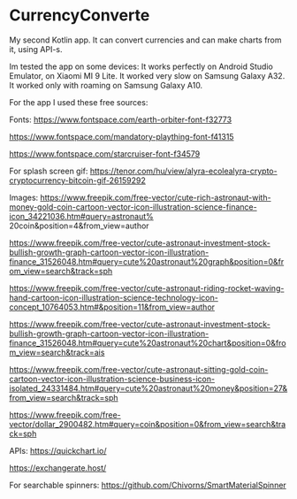 # CurrencyConverte

My second Kotlin app. It can convert currencies and can make charts from it, using API-s.

Im tested the app on some devices:
  It works perfectly on Android Studio Emulator, on Xiaomi MI 9 Lite.
  It worked very slow on Samsung Galaxy A32.
  It worked only with roaming on Samsung Galaxy A10.


For the app I used these free sources:

Fonts:
  https://www.fontspace.com/earth-orbiter-font-f32773

  https://www.fontspace.com/mandatory-plaything-font-f41315

  https://www.fontspace.com/starcruiser-font-f34579

For splash screen gif:
  https://tenor.com/hu/view/alyra-ecolealyra-crypto-cryptocurrency-bitcoin-gif-26159292
  
Images:
  https://www.freepik.com/free-vector/cute-rich-astronaut-with-money-gold-coin-cartoon-vector-icon-illustration-science-finance-icon_34221036.htm#query=astronaut%
20coin&position=4&from_view=author

  https://www.freepik.com/free-vector/cute-astronaut-investment-stock-bullish-growth-graph-cartoon-vector-icon-illustration-finance_31526048.htm#query=cute%20astronaut%20graph&position=0&from_view=search&track=sph

  https://www.freepik.com/free-vector/cute-astronaut-riding-rocket-waving-hand-cartoon-icon-illustration-science-technology-icon-concept_10764053.htm#&position=11&from_view=author

  https://www.freepik.com/free-vector/cute-astronaut-investment-stock-bullish-growth-graph-cartoon-vector-icon-illustration-finance_31526048.htm#query=cute%20astronaut%20chart&position=0&from_view=search&track=ais

  https://www.freepik.com/free-vector/cute-astronaut-sitting-gold-coin-cartoon-vector-icon-illustration-science-business-icon-isolated_24331484.htm#query=cute%20astronaut%20money&position=27&from_view=search&track=sph

  https://www.freepik.com/free-vector/dollar_2900482.htm#query=coin&position=0&from_view=search&track=sph
  
 APIs: 
  https://quickchart.io/
  
  https://exchangerate.host/
  
 For searchable spinners:
  https://github.com/Chivorns/SmartMaterialSpinner
